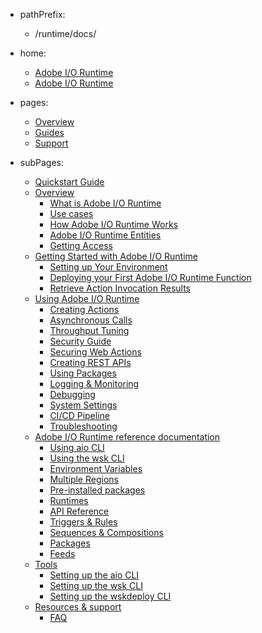 - pathPrefix:
    - /runtime/docs/

- home:
    - [Adobe I/O Runtime](/runtime)
    - [Adobe I/O Runtime](/runtime)

- pages:
    - [Overview](index.md)
    - [Guides](guides/index.md)
    - [Support](support/index.md)

- subPages:
    - [Quickstart Guide](guides/index.md) 
    - [Overview](guides/overview/index.md) 
        - [What is Adobe I/O Runtime](guides/overview/what_is_runtime.md) 
        - [Use cases](guides/overview/usecases.md) 
        - [How Adobe I/O Runtime Works](guides/overview/howitworks.md) 
        - [Adobe I/O Runtime Entities](guides/overview/entities.md) 
        - [Getting Access](guides/overview/getting_access.md) 
    - [Getting Started with Adobe I/O Runtime](guides/getting-started/index.md) 
        - [Setting up Your Environment](guides/getting-started/setup.md) 
        - [Deploying your First Adobe I/O Runtime Function](guides/getting-started/deploy.md) 
        - [Retrieve Action Invocation Results](guides/getting-started/activations.md) 
    - [Using Adobe I/O Runtime](guides/using/index.md) 
        - [Creating Actions](guides/using/creating_actions.md) 
        - [Asynchronous Calls](guides/using/asynchronous_calls.md) 
        - [Throughput Tuning](guides/using/throughput_tuning.md) 
        - [Security Guide](guides/using/security_general.md) 
        - [Securing Web Actions](guides/using/securing_web_actions.md) 
        - [Creating REST APIs](guides/using/creating_rest_apis.md) 
        - [Using Packages](guides/using/using_packages.md) 
        - [Logging & Monitoring](guides/using/logging_monitoring.md) 
        - [Debugging](guides/using/debugging.md) 
        - [System Settings](guides/using/system_settings.md) 
        - [CI/CD Pipeline](guides/using/ci-cd_pipeline.md) 
        - [Troubleshooting](guides/using/troubleshooting.md) 
    - [Adobe I/O Runtime reference documentation](guides/reference/index.md) 
        - [Using aio CLI](guides/reference/cli_use.md) 
        - [Using the wsk CLI](guides/reference/wsk_use.md) 
        - [Environment Variables](guides/reference/environment_variables.md) 
        - [Multiple Regions](guides/reference/multiple_regions.md) 
        - [Pre-installed packages](guides/reference/prepackages.md) 
        - [Runtimes](guides/reference/runtimes.md) 
        - [API Reference](guides/reference/api_ref.md) 
        - [Triggers & Rules](guides/reference/triggersrules.md) 
        - [Sequences & Compositions](guides/reference/sequences_compositions.md) 
        - [Packages](guides/reference/packages.md) 
        - [Feeds](guides/reference/feeds.md) 
    - [Tools](guides/tools/index.md) 
        - [Setting up the aio CLI](guides/tools/cli_install.md) 
        - [Setting up the wsk CLI](guides/tools/wsk_install.md) 
        - [Setting up the wskdeploy CLI](guides/tools/wskdeploy_install.md) 
    - [Resources & support](support/index.md) 
        - [FAQ](support/faq.md) 

